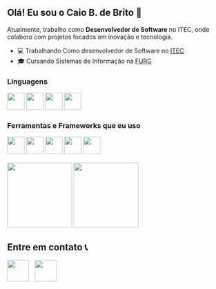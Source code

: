 ## Olá! Eu sou o Caio B. de Brito 👋

Atualmente, trabalho como **Desenvolvedor de Software** no ITEC, onde colaboro com projetos focados em inovação e tecnologia.
<ul>
  <li>
  💻 Trabalhando Como desenvolvedor de Software no <a href="https://itecfurg.org/" target="_blank">ITEC</a>
  </li>
  <li>
  🎓 Cursando Sistemas de Informação na <a href="https://www.furg.br/" target="_blank">FURG</a>
  </li>
</ul>


### Linguagens
<div>  
  <img height="40px" src="https://img.shields.io/badge/Python-3776AB?style=for-the-badge&logo=python&logoColor=white"></img>
  <img height="40px" src="https://img.shields.io/badge/JavaScript-F7DF1E?style=for-the-badge&logo=javascript&logoColor=black"></img>
  <img height="40px" src="https://img.shields.io/badge/HTML5-E34F26?style=for-the-badge&logo=html5&logoColor=white"></img>
  <img height="40px" src="https://img.shields.io/badge/CSS3-1572B6?style=for-the-badge&logo=css3&logoColor=white"></img>
</div>

### Ferramentas e Frameworks que eu uso
<div>  
  <img height="40px" src="https://img.shields.io/badge/React-20232A?style=for-the-badge&logo=react&logoColor=61DAFB"></img>
  <img height="40px" src="https://img.shields.io/badge/Node.js-43853D?style=for-the-badge&logo=node.js&logoColor=white"></img>
  <img height="40px" src="https://img.shields.io/badge/Tailwind_CSS-38B2AC?style=for-the-badge&logo=tailwind-css&logoColor=white"></img>
  <img height="40px" src="https://img.shields.io/badge/Flutter-02569B?style=for-the-badge&logo=flutter&logoColor=white"></img>
  <img height="40px" src="https://img.shields.io/badge/MySQL-00000F?style=for-the-badge&logo=mysql&logoColor=white"></img>
</div>

</br>

<div>
  <img height="150px" src="https://github-readme-stats.vercel.app/api?username=caiobrito-dev&theme=tokyonight&show_icons=true&hide_border=false&count_private=true"></img>
  <img height="150px" src="https://github-readme-stats.vercel.app/api/top-langs/?username=caiobrito-dev&theme=tokyonight&show_icons=true&hide_border=false&layout=compact"></img>
</div>

## Entre em contato 📞
<div style="display: inline_block">
  <img height="50px" src="https://github.com/user-attachments/assets/28148011-7261-4abd-b383-9b5d712d72e3"></img>
  <img height="50px" style="margin-left: 10px" src="https://github.com/user-attachments/assets/c99f8988-06c9-423f-9e48-cb2762a53359"></img>
</div>

